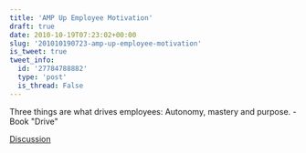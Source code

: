 ```yaml
---
title: 'AMP Up Employee Motivation'
draft: true
date: 2010-10-19T07:23:02+00:00
slug: '201010190723-amp-up-employee-motivation'
is_tweet: true
tweet_info:
  id: '27784788882'
  type: 'post'
  is_thread: False
---
```




Three things are what drives employees: Autonomy, mastery and purpose. -Book "Drive"

[Discussion](https://x.com/sytelus/status/27784788882)
